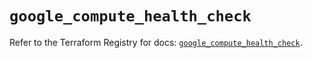 # `google_compute_health_check`

Refer to the Terraform Registry for docs: [`google_compute_health_check`](https://registry.terraform.io/providers/hashicorp/google/6.11.1/docs/resources/compute_health_check).
